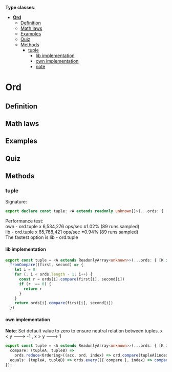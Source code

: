 **Type classes**:

- [**Ord**](#ord)
  - [Definition](#definition-of-ord-type-class)
  - [Math laws](#math-laws-of-ord-type-class)
  - [Examples](#examples-of-ord-type-class)
  - [Quiz](#quiz-of-Ord)
  - [Methods](#methods-of-ord-type-class)
    - [tuple](#ord-tuple)
      - [lib implementation](#ord-tuple-lib)
      - [own implementation](#ord-tuple-own)
      - [note](#tuple-note)
      
      
   
# **Ord**

## Definition

## Math laws

## Examples

## Quiz

## Methods

### tuple
Signature:
```ts
export declare const tuple: <A extends readonly unknown[]>(...ords: { [K in keyof A]: Ord<A[K]> }) => Ord<Readonly<A>>
```
Performance test:<br> 
own - ord.tuple x 6,534,276 ops/sec ±1.02% (89 runs sampled)<br>
lib - ord.tuple x 65,768,421 ops/sec ±0.94% (89 runs sampled)<br>
The fastest option is lib - ord.tuple

#### lib implementation
```ts
export const tuple = <A extends ReadonlyArray<unknown>>(...ords: { [K in keyof A]: Ord<A[K]> }): Ord<Readonly<A>> =>
  fromCompare((first, second) => {
    let i = 0
    for (; i < ords.length - 1; i++) {
      const r = ords[i].compare(first[i], second[i])
      if (r !== 0) {
        return r
      }
    }
    return ords[i].compare(first[i], second[i])
  })
```
#### own implementation
**Note**: Set default value to zero to ensure neutral relation between tuples.  x < y ---> -1 , x > y ---> 1
```ts
export const tuple = <A extends ReadonlyArray<unknown>>(...ords: { [K in keyof A]: Ord<A[K]> }): Ord<Readonly<A>> => ({
  compare: (tupleA, tupleB) =>
    ords.reduce<Ordering>((acc, ord, index) => ord.compare(tupleA[index], tupleB[index]) || acc, 0),
  equals: (tupleA, tupleB) => ords.every(({ compare }, index) => compare(tupleA[index], tupleB[index]) === 0)
});
```
   
   
  
